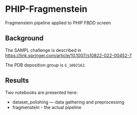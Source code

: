 # PHIP-Fragmenstein
Fragmenstein pipeline applied to PHIP FBDD screen

## Background

The SAMPL challenge is described in https://link.springer.com/article/10.1007/s10822-022-00452-7

The PDB deposition group is `G_1002162`.

## Results

Two notebooks are presented here:

* dataset_polishing — data gathering and preprocessing
* fragmenstein - the actual pipeline
